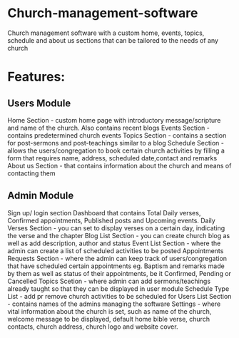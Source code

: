 # Church-management-software
Church management software with a custom home, events, topics, schedule and about us sections that can be tailored to the needs of any church

# Features:
## Users Module

Home Section - custom home page with introductory message/scripture and name of the church. Also contains recent blogs
Events Section - contains predetermined church events 
Topics Section - contains a section for post-sermons and post-teachings similar to a blog
Schedule Section - allows the users/congregation to book certain church activities by filling a form that requires name, address, scheduled date,contact and remarks
About us Section - that contains information about the church and means of contacting them

## Admin Module
Sign up/ login section
Dashboard that contains Total Daily verses, Confirmed appointments, Published posts and Upcoming events.
Daily Verses Section - you can set to display verses on a certain day, indicating the verse and the chapter
Blog List Section - you can create church blog as well as add description, author and status
Event List Section - where the admin can create a list of scheduled activities to be posted
Appointments Requests Section - where the admin can keep track of users/congregation that have scheduled certain appointments eg. Baptism and remarks made by them as well as status of their appointments, be it Confirmed, Pending or Cancelled
Topics Scetion - where admin can add sermons/teachings already taught so that they can be displayed in user module
Schedule Type List - add pr remove church activities to be scheduled for
Users List Section - contains names of the admins managing the software
Settings - where vital information about the church is set, such as name of the church, welcome message to be displayed, default home bible verse, church contacts, church address, church logo and website cover.
